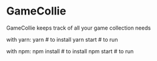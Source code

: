 # GameCollie
GameCollie keeps track of all your game collection needs

with yarn:
	yarn		# to install
	yarn start	# to run

with npm:
	npm install	# to install
	npm start	# to run

